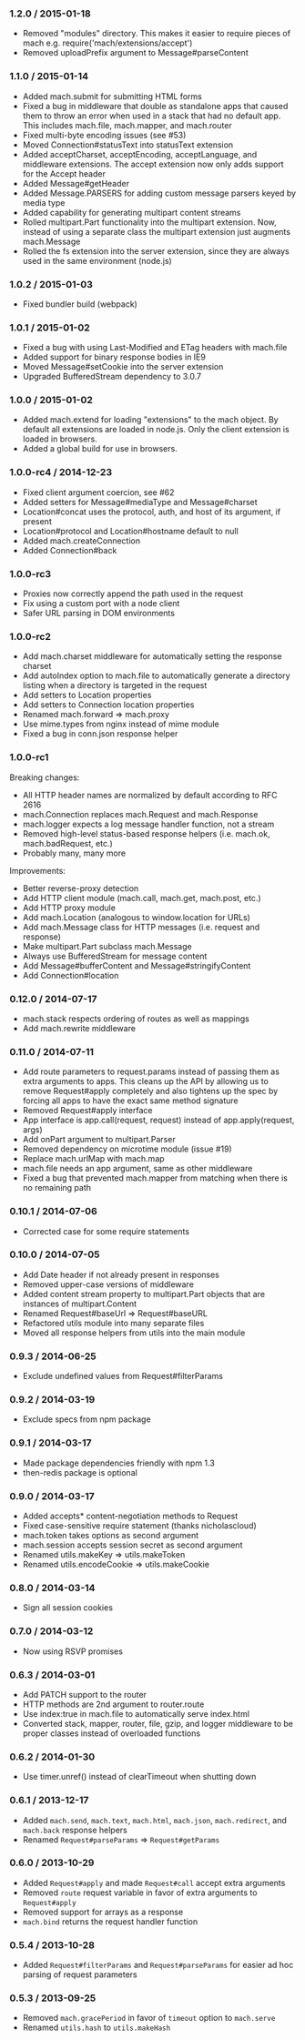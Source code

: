 ### 1.2.0 / 2015-01-18

  * Removed "modules" directory. This makes it easier to require pieces of mach
    e.g. require('mach/extensions/accept')
  * Removed uploadPrefix argument to Message#parseContent

### 1.1.0 / 2015-01-14

  * Added mach.submit for submitting HTML forms
  * Fixed a bug in middleware that double as standalone apps that caused them
    to throw an error when used in a stack that had no default app. This includes
    mach.file, mach.mapper, and mach.router
  * Fixed multi-byte encoding issues (see #53)
  * Moved Connection#statusText into statusText extension
  * Added acceptCharset, acceptEncoding, acceptLanguage, and middleware extensions.
    The accept extension now only adds support for the Accept header
  * Added Message#getHeader
  * Added Message.PARSERS for adding custom message parsers keyed by media type
  * Added capability for generating multipart content streams
  * Rolled multipart.Part functionality into the multipart extension. Now, instead
    of using a separate class the multipart extension just augments mach.Message
  * Rolled the fs extension into the server extension, since they are always used
    in the same environment (node.js)

### 1.0.2 / 2015-01-03

  * Fixed bundler build (webpack)

### 1.0.1 / 2015-01-02

  * Fixed a bug with using Last-Modified and ETag headers with mach.file
  * Added support for binary response bodies in IE9
  * Moved Message#setCookie into the server extension
  * Upgraded BufferedStream dependency to 3.0.7

### 1.0.0 / 2015-01-02

  * Added mach.extend for loading "extensions" to the mach object. By default all
    extensions are loaded in node.js. Only the client extension is loaded in browsers.
  * Added a global build for use in browsers.

### 1.0.0-rc4 / 2014-12-23

  * Fixed client argument coercion, see #62
  * Added setters for Message#mediaType and Message#charset
  * Location#concat uses the protocol, auth, and host of its argument, if present
  * Location#protocol and Location#hostname default to null
  * Added mach.createConnection
  * Added Connection#back

### 1.0.0-rc3

  * Proxies now correctly append the path used in the request
  * Fix using a custom port with a node client
  * Safer URL parsing in DOM environments

### 1.0.0-rc2

  * Add mach.charset middleware for automatically setting the response charset
  * Add autoIndex option to mach.file to automatically generate a directory listing
    when a directory is targeted in the request
  * Add setters to Location properties
  * Add setters to Connection location properties
  * Renamed mach.forward => mach.proxy
  * Use mime.types from nginx instead of mime module
  * Fixed a bug in conn.json response helper

### 1.0.0-rc1

Breaking changes:

  * All HTTP header names are normalized by default according to RFC 2616
  * mach.Connection replaces mach.Request and mach.Response
  * mach.logger expects a log message handler function, not a stream
  * Removed high-level status-based response helpers (i.e. mach.ok, mach.badRequest, etc.)
  * Probably many, many more

Improvements:

  * Better reverse-proxy detection
  * Add HTTP client module (mach.call, mach.get, mach.post, etc.)
  * Add HTTP proxy module
  * Add mach.Location (analogous to window.location for URLs)
  * Add mach.Message class for HTTP messages (i.e. request and response)
  * Make multipart.Part subclass mach.Message
  * Always use BufferedStream for message content
  * Add Message#bufferContent and Message#stringifyContent
  * Add Connection#location

### 0.12.0 / 2014-07-17

  * mach.stack respects ordering of routes as well as mappings
  * Add mach.rewrite middleware

### 0.11.0 / 2014-07-11

  * Add route parameters to request.params instead of passing them
    as extra arguments to apps. This cleans up the API by allowing
    us to remove Request#apply completely and also tightens up the
    spec by forcing all apps to have the exact same method signature
  * Removed Request#apply interface
  * App interface is app.call(request, request) instead of
    app.apply(request, args)
  * Add onPart argument to multipart.Parser
  * Removed dependency on microtime module (issue #19)
  * Replace mach.urlMap with mach.map
  * mach.file needs an app argument, same as other middleware
  * Fixed a bug that prevented mach.mapper from matching when there
    is no remaining path

### 0.10.1 / 2014-07-06

  * Corrected case for some require statements

### 0.10.0 / 2014-07-05

  * Add Date header if not already present in responses
  * Removed upper-case versions of middleware
  * Added content stream property to multipart.Part objects that are
    instances of multipart.Content
  * Renamed Request#baseUrl => Request#baseURL
  * Refactored utils module into many separate files
  * Moved all response helpers from utils into the main module

### 0.9.3 / 2014-06-25

  * Exclude undefined values from Request#filterParams

### 0.9.2 / 2014-03-19

  * Exclude specs from npm package

### 0.9.1 / 2014-03-17

  * Made package dependencies friendly with npm 1.3
  * then-redis package is optional

### 0.9.0 / 2014-03-17

  * Added accepts* content-negotiation methods to Request
  * Fixed case-sensitive require statement (thanks nicholascloud)
  * mach.token takes options as second argument
  * mach.session accepts session secret as second argument
  * Renamed utils.makeKey => utils.makeToken
  * Renamed utils.encodeCookie => utils.makeCookie

### 0.8.0 / 2014-03-14

  * Sign all session cookies

### 0.7.0 / 2014-03-12

  * Now using RSVP promises

### 0.6.3 / 2014-03-01

  * Add PATCH support to the router
  * HTTP methods are 2nd argument to router.route
  * Use index:true in mach.file to automatically serve index.html
  * Converted stack, mapper, router, file, gzip, and logger middleware to be proper
    classes instead of overloaded functions

### 0.6.2 / 2014-01-30

  * Use timer.unref() instead of clearTimeout when shutting down

### 0.6.1 / 2013-12-17

  * Added `mach.send`, `mach.text`, `mach.html`, `mach.json`, `mach.redirect`,
    and `mach.back` response helpers
  * Renamed `Request#parseParams` => `Request#getParams`

### 0.6.0 / 2013-10-29

  * Added `Request#apply` and made `Request#call` accept extra arguments
  * Removed `route` request variable in favor of extra arguments to `Request#apply`
  * Removed support for arrays as a response
  * `mach.bind` returns the request handler function

### 0.5.4 / 2013-10-28

  * Added `Request#filterParams` and `Request#parseParams` for easier ad hoc parsing
    of request parameters

### 0.5.3 / 2013-09-25

  * Removed `mach.gracePeriod` in favor of `timeout` option to `mach.serve`
  * Renamed `utils.hash` to `utils.makeHash`
